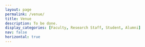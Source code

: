 ```yaml
---
layout: page
permalink: /venue/
title: Venue
description: To be done.
display_categories: [Faculty, Research Staff, Student, Alumni] 
nav: false
horizontal: true
---
```



